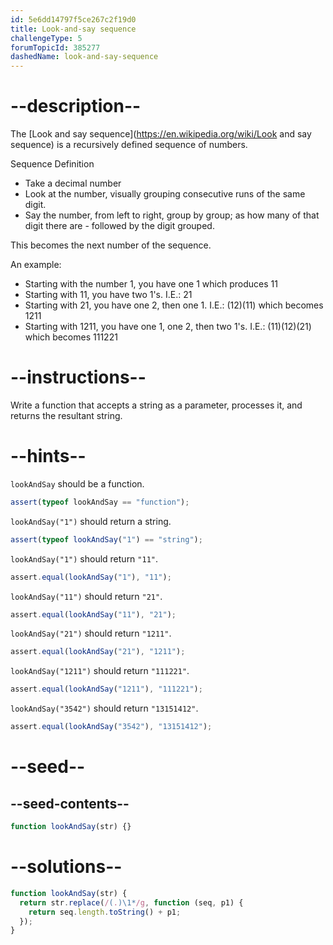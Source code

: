 ```yaml
---
id: 5e6dd14797f5ce267c2f19d0
title: Look-and-say sequence
challengeType: 5
forumTopicId: 385277
dashedName: look-and-say-sequence
---
```


# --description--

The [Look and say sequence](https://en.wikipedia.org/wiki/Look and say sequence) is a recursively defined sequence of numbers.

Sequence Definition

<ul><li>Take a decimal number</li>
<li><span>Look</span> at the number, visually grouping consecutive runs of the same digit.</li>
<li><span>Say</span> the number, from left to right, group by group; as how many of that digit there are - followed by the digit grouped.</li></ul><span> This becomes the next number of the sequence.</span>

An example:

<ul><li>Starting with the number 1, you have <span>one</span> 1 which produces 11</li>
<li>Starting with 11, you have <span>two</span> 1's. I.E.: 21</li>
<li>Starting with 21, you have <span>one</span> 2, then <span>one</span> 1. I.E.: (12)(11) which becomes 1211</li>
<li>Starting with 1211, you have <span>one</span> 1, <span>one</span> 2, then <span>two</span> 1's. I.E.: (11)(12)(21) which becomes 111221</li></ul>

# --instructions--

Write a function that accepts a string as a parameter, processes it, and returns the resultant string.

# --hints--

`lookAndSay` should be a function.

```js
assert(typeof lookAndSay == "function");
```

`lookAndSay("1")` should return a string.

```js
assert(typeof lookAndSay("1") == "string");
```

`lookAndSay("1")` should return `"11"`.

```js
assert.equal(lookAndSay("1"), "11");
```

`lookAndSay("11")` should return `"21"`.

```js
assert.equal(lookAndSay("11"), "21");
```

`lookAndSay("21")` should return `"1211"`.

```js
assert.equal(lookAndSay("21"), "1211");
```

`lookAndSay("1211")` should return `"111221"`.

```js
assert.equal(lookAndSay("1211"), "111221");
```

`lookAndSay("3542")` should return `"13151412"`.

```js
assert.equal(lookAndSay("3542"), "13151412");
```

# --seed--

## --seed-contents--

```js
function lookAndSay(str) {}
```

# --solutions--

```js
function lookAndSay(str) {
  return str.replace(/(.)\1*/g, function (seq, p1) {
    return seq.length.toString() + p1;
  });
}
```
